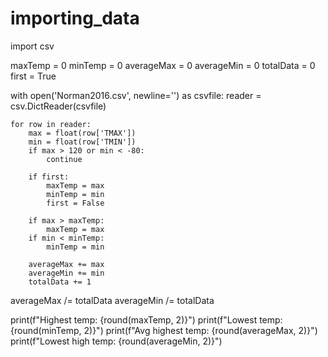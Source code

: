 # importing_data

import csv

maxTemp = 0 
minTemp = 0
averageMax = 0
averageMin = 0
totalData = 0
first = True

with open('Norman2016.csv', newline='') as csvfile:
    reader = csv.DictReader(csvfile)
    
    for row in reader:
        max = float(row['TMAX'])
        min = float(row['TMIN'])
        if max > 120 or min < -80:
            continue

        if first:
            maxTemp = max
            minTemp = min
            first = False

        if max > maxTemp:
            maxTemp = max
        if min < minTemp:
            minTemp = min

        averageMax += max
        averageMin += min
        totalData += 1

averageMax /= totalData
averageMin /= totalData

print(f"Highest temp: {round(maxTemp, 2)}")
print(f"Lowest temp: {round(minTemp, 2)}")
print(f"Avg highest temp: {round(averageMax, 2)}")
print(f"Lowest high temp: {round(averageMin, 2)}")
